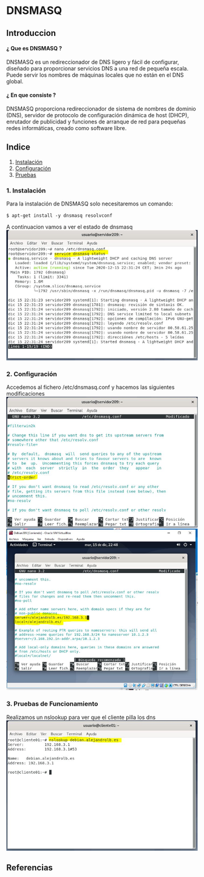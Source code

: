 # DNSMASQ
## Introduccion
#### ¿ Que es DNSMASQ ?
DNSMASQ es un redireccionador de DNS ligero y fácil de configurar, diseñado para proporcionar servicios DNS a una red de pequeña escala. Puede servir los nombres de máquinas locales que no están en el DNS global.
#### ¿ En que consiste ?
DNSMASQ proporciona redireccionador de sistema de nombres de dominio (DNS), servidor de protocolo de configuración dinámica de host (DHCP), enrutador de publicidad y funciones de arranque de red para pequeñas redes informáticas, creado como software libre.
## Indice
1. [Instalación](#instalacion)
2. [Configuración](#configuracion)
3. [Pruebas](#pruebas)
<a name="instalacion"></a>
### 1. Instalación
Para la instalación de DNSMASQ solo necesitaremos un comando:
```
$ apt-get install -y dnsmasq resolvconf
```
A continuacion vamos a ver el estado de dnsmasq  
![imagen](imagenes/status.jpg)  
<a name="configuracion"></a>
### 2. Configuración
<a name="pruebas"></a>
Accedemos al fichero /etc/dnsmasq.conf y hacemos las siguientes modificaciones
![imagen](imagenes/stric.jpg)
![imagen](imagenes/server.jpg) 
### 3. Pruebas de Funcionamiento
Realizamos un nslookup para ver que el cliente pilla los dns
![imagen](imagenes/comprobacion.jpg) 
## Referencias
